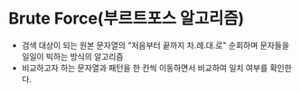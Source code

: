 # Brute Force(부르트포스 알고리즘)
- 검색 대상이 되는 원본 문자열의 "처음부터 끝까지 차.례.대.로" 순회하며 문자들을 일일이 빅하는 방식의 알고리즘
- 비교하고자 하는 문자열과 패턴을 한 칸씩 이동하면서 비교하여 일치 여부를 확인한다.